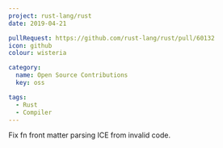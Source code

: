 ```yaml
---
project: rust-lang/rust
date: 2019-04-21

pullRequest: https://github.com/rust-lang/rust/pull/60132
icon: github
colour: wisteria

category:
  name: Open Source Contributions
  key: oss

tags:
  - Rust
  - Compiler
---
```

Fix fn front matter parsing ICE from invalid code.
